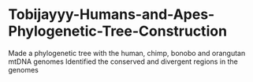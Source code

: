 # Tobijayyy-Humans-and-Apes-Phylogenetic-Tree-Construction
Made a phylogenetic tree with the human, chimp, bonobo and orangutan mtDNA genomes
Identified the conserved and divergent regions in the genomes
